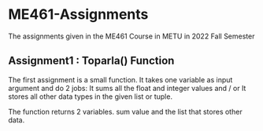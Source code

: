 # ME461-Assignments
The assignments given in the ME461 Course in METU in 2022 Fall Semester

## Assignment1 : Toparla() Function
The first assignment is a small function. It takes one variable as input argument and do 2 jobs:
    It sums all the float and integer values and / or
    It stores all other data types in the given list or tuple.
    
The function returns 2 variables. sum value and the list that stores other data.
